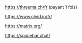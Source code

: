 
https://threema.ch/fr (payant 1 fois)

https://www.olvid.io/fr/

https://matrix.org/

https://spacebar.chat/


